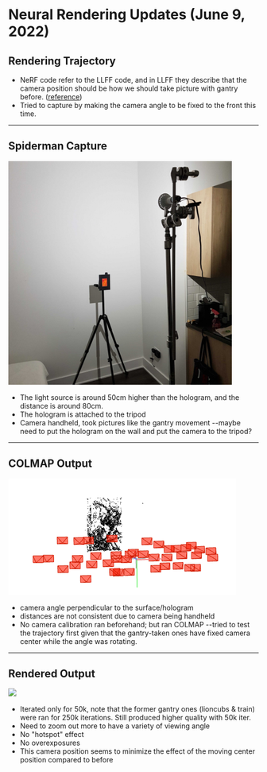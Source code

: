 # Neural Rendering Updates (June 9, 2022)

## Rendering Trajectory
- NeRF code refer to the LLFF code, and in LLFF they describe that the camera position should be how we should take picture with gantry before. ([reference](https://github.com/Fyusion/LLFF#using-your-own-input-images-for-view-synthesis))
- Tried to capture by making the camera angle to be fixed to the front this time.

<hr/>

## Spiderman Capture
<img src="../nerf_output/spiderman/new_capture.jpg" alt="setup" width="450"/>

- The light source is around 50cm higher than the hologram, and the distance is around 80cm.
- The hologram is attached to the tripod
- Camera handheld, took pictures like the gantry movement --maybe need to put the hologram on the wall and put the camera to the tripod?

<hr/>

## COLMAP Output
![](../colmap_output/spiderman/spiderman_colmap_parallel.png)
- camera angle perpendicular to the surface/hologram
- distances are not consistent due to camera being handheld
- No camera calibration ran beforehand; but ran COLMAP --tried to test the trajectory first given that the gantry-taken ones have fixed camera center while the angle was rotating.

<hr/>

## Rendered Output
![](../nerf_output/spiderman/spiderman_flat_050000.gif)

- Iterated only for 50k, note that the former gantry ones (lioncubs & train) were ran for 250k iterations. Still produced higher quality with 50k iter.
- Need to zoom out more to have a variety of viewing angle
- No "hotspot" effect
- No overexposures
- This camera position seems to minimize the effect of the moving center position compared to before